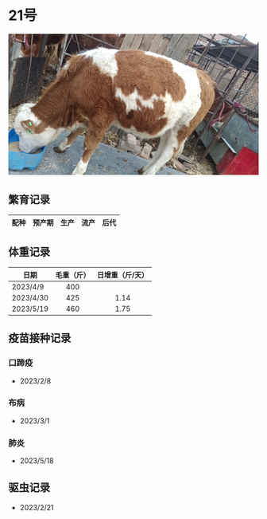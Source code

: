 # 21号

![21号](/images/simmental/third/21.jpeg)

## 繁育记录

|配种|预产期|生产|流产|后代|
|:------:|:------:|:------:  |:------:|:--------------------:|

## 体重记录

| 日期           |    毛重（斤）  |日增重（斤/天）|
| ------------- | :-----------: | :-----------: |
| 2023/4/9      |      400      ||
| 2023/4/30     |      425      |1.14|
| 2023/5/19     |      460      |1.75|

## 疫苗接种记录

### 口蹄疫

- 2023/2/8

### 布病

- 2023/3/1

### 肺炎

- 2023/5/18

## 驱虫记录

- 2023/2/21
